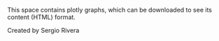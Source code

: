 This space contains plotly graphs, 
which can be downloaded to see its content (HTML) format.

Created by Sergio Rivera
